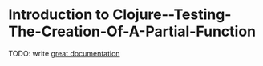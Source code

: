 # Introduction to Clojure--Testing-The-Creation-Of-A-Partial-Function

TODO: write [great documentation](http://jacobian.org/writing/great-documentation/what-to-write/)
